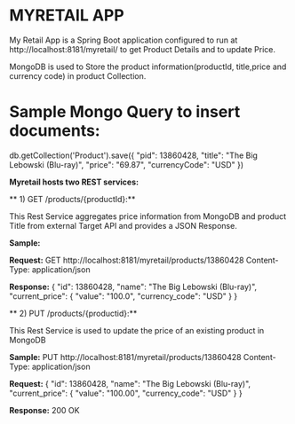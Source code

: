 # MYRETAIL APP

My Retail App is a Spring Boot application configured to run at http://localhost:8181/myretail/  to get Product Details and to update Price.

MongoDB is used to Store the product information(productId, title,price and currency code) in product Collection.

# Sample Mongo Query to insert documents:
db.getCollection('Product').save({ "pid": 13860428, "title": "The Big Lebowski (Blu-ray)", "price": "69.87", "currencyCode": "USD"  })

**Myretail hosts two REST services:**

** 1) GET /products/{productId}:**
   
  This Rest Service aggregates price information from MongoDB and product Title from external Target API and
  provides a JSON Response.
  
  **Sample:**
  
  **Request:** 
  GET   http://localhost:8181/myretail/products/13860428
  Content-Type: application/json
  
  **Response:**
  {
    "id": 13860428,
    "name": "The Big Lebowski (Blu-ray)",
    "current_price": {
        "value": "100.0",
        "currency_code": "USD"
    }
}
  
** 2) PUT /products/{productid}:**
  
  This Rest Service is used to update the price of an existing product in MongoDB

  **Sample:**
  PUT http://localhost:8181/myretail/products/13860428
  Content-Type: application/json
  
  **Request:**
   { "id": 13860428, "name": "The Big Lebowski (Blu-ray)", "current_price": { "value": "100.00", "currency_code": "USD" } }
   
   **Response:**
   200 OK
